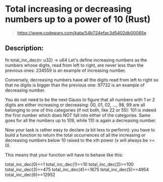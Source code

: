 # Total increasing or decreasing numbers up to a power of 10 (Rust)

> https://www.codewars.com/kata/54b724efac3d5402db00065e

## Description:

fn total_inc_dec(n: u32) -> u64 
Let's define increasing numbers as the numbers whose digits, read from left to right, are never less than the previous ones: 234559 is an example of increasing number.

Conversely, decreasing numbers have all the digits read from left to right so that no digits is bigger than the previous one: 97732 is an example of decreasing number.

You do not need to be the next Gauss to figure that all numbers with 1 or 2 digits are either increasing or decreasing: 00, 01, 02, ..., 98, 99 are all belonging to one of this categories (if not both, like 22 or 55): 101 is indeed the first number which does NOT fall into either of the categories. Same goes for all the numbers up to 109, while 110 is again a decreasing number.

Now your task is rather easy to declare (a bit less to perform): you have to build a function to return the total occurrences of all the increasing or decreasing numbers below 10 raised to the xth power (x will always be >= 0).

This means that your function will have to behave like this:

total_inc_dec(0)==1
total_inc_dec(1)==10
total_inc_dec(2)==100
total_inc_dec(3)==475
total_inc_dec(4)==1675
total_inc_dec(5)==4954
total_inc_dec(6)==12952
